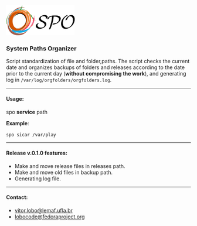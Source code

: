 
![logo](https://raw.githubusercontent.com/Lemaf/spo/master/img/logo.png)

### System Paths Organizer

Script standardization of file and folder,paths. The script checks the current date and organizes backups of folders and releases according to the date prior to the current day (**without compromising the work**), and generating log in ``/var/log/orgfolders/orgfolders.log``. 

---

#### Usage:

spo **service** path

**Example**:
```
spo sicar /var/play
```

---

#### Release v.0.1.0 features:
* Make and move release files in releases path. 
* Make and move old files in backup path.
* Generating log file.

---

#### Contact:
* vitor.lobo@lemaf.ufla.br
* lobocode@fedoraproject.org

